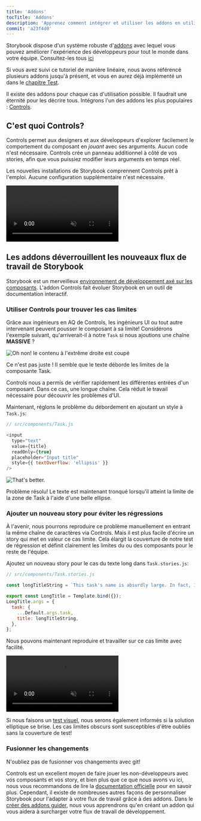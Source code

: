 ```yaml
---
title: 'Addons'
tocTitle: 'Addons'
description: 'Apprenez comment intégrer et utiliser les addons en utilisant un exemple populaire'
commit: 'a23f4d0'
---
```


Storybook dispose d'un système robuste d'[addons](https://storybook.js.org/docs/react/configure/storybook-addons) avec lequel vous pouvez améliorer l'expérience des développeurs pour
tout le monde dans votre équipe. Consultez-les tous [ici](https://storybook.js.org/addons)

Si vous avez suivi ce tutoriel de manière linéaire, nous avons référencé plusieurs addons jusqu'à présent, et vous en aurez déjà implémenté un dans le [chapitre Test](/react/fr/test/).

Il existe des addons pour chaque cas d'utilisation possible. Il faudrait une éternité pour les décrire tous. Intégrons l'un des addons les plus populaires : [Controls](https://storybook.js.org/docs/react/essentials/controls).

## C'est quoi Controls?

Controls permet aux designers et aux développeurs d'explorer facilement le comportement du composant en _jouant_ avec ses arguments. Aucun code n'est nécessaire. Controls crée un panneau additionnel à côté de vos stories, afin que vous puissiez modifier leurs arguments en temps réel.

Les nouvelles installations de Storybook comprennent Controls prêt à l'emploi. Aucune configuration supplémentaire n'est nécessaire.

<video autoPlay muted playsInline loop>
  <source
    src="/intro-to-storybook/controls-in-action.mp4"
    type="video/mp4"
  />
</video>

## Les addons déverrouillent les nouveaux flux de travail de Storybook

Storybook est un merveilleux [environnement de développement axé sur les composants](https://www.componentdriven.org/). L'addon Controls fait évoluer Storybook en un outil de documentation interactif.

### Utiliser Controls pour trouver les cas limites

Grâce aux ingénieurs en AQ de Controls, les ingénieurs UI ou tout autre intervenant peuvent pousser le composant à sa limite! Considérons l'exemple suivant, qu'arriverait-il à notre `Task` si nous ajoutions une chaîne **MASSIVE** ?

![Oh non! le contenu à l'extrême droite est coupé](/intro-to-storybook/task-edge-case.png)

Ce n'est pas juste ! Il semble que le texte déborde les limites de la composante Task.

Controls nous a permis de vérifier rapidement les différentes entrées d'un composant. Dans ce cas, une longue chaîne. Cela réduit le travail nécessaire pour découvrir les problèmes d'UI.

Maintenant, réglons le problème du débordement en ajoutant un style à `Task.js`:

```js
// src/components/Task.js

<input
  type="text"
  value={title}
  readOnly={true}
  placeholder="Input title"
  style={{ textOverflow: 'ellipsis' }}
/>
```

![That's better.](/intro-to-storybook/edge-case-solved-with-controls.png)

Problème résolu! Le texte est maintenant tronqué lorsqu'il atteint la limite de la zone de Task à l'aide d'une belle ellipse.

### Ajouter un nouveau story pour éviter les régressions

À l'avenir, nous pourrons reproduire ce problème manuellement en entrant la même chaîne de caractères via Controls. Mais il est plus facile d'écrire un story qui met en valeur ce cas limite. Cela élargit la couverture de notre test de régression et définit clairement les limites du ou des composants pour le reste de l'équipe.

Ajoutez un nouveau story pour le cas du texte long dans `Task.stories.js`:

```js
// src/components/Task.stories.js

const longTitleString = `This task's name is absurdly large. In fact, I think if I keep going I might end up with content overflow. What will happen? The star that represents a pinned task could have text overlapping. The text could cut-off abruptly when it reaches the star. I hope not!`;

export const LongTitle = Template.bind({});
LongTitle.args = {
  task: {
    ...Default.args.task,
    title: longTitleString,
  },
};
```

Nous pouvons maintenant reproduire et travailler sur ce cas limite avec facilité.

<video autoPlay muted playsInline loop>
  <source
    src="/intro-to-storybook/task-stories-long-title.mp4"
    type="video/mp4"
  />
</video>

Si nous faisons un [test visuel](/réagir/fr/test/), nous serons également informés si la solution elliptique se brise. Les cas limites obscurs sont susceptibles d'être oubliés sans la couverture de test!

### Fusionner les changements

N'oubliez pas de fusionner vos changements avec git!

<div class="aside"><p>Controls est un excellent moyen de faire jouer les non-développeurs avec vos composants et vos story, et bien plus que ce que nous avons vu ici, nous vous recommandons de lire la <a href="https://storybook.js.org/docs/react/essentials/controls">documentation officielle</a> pour en savoir plus. Cependant, il existe de nombreuses autres façons de personnaliser Storybook pour l'adapter à votre flux de travail grâce à des addons. Dans le <a href="/create-an-addon/react/en/introduction/">créer des addons guider</a>, nous vous apprendrons qu'en créant un addon qui vous aidera à surcharger votre flux de travail de développement.</p></div>
